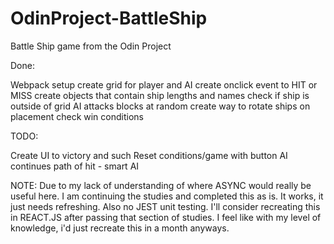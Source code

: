 # OdinProject-BattleShip
Battle Ship game from the Odin Project

Done:

Webpack setup
create grid for player and AI
create onclick event to HIT or MISS
create objects that contain ship lengths and names
check if ship is outside of grid 
AI attacks blocks at random
create way to rotate ships on placement
check win conditions

TODO:

Create UI to victory and such
Reset conditions/game with button
AI continues path of hit - smart AI


NOTE: Due to my lack of understanding of where ASYNC would really be useful here. I am continuing the studies and completed this as is. It works, it just needs refreshing. Also no JEST unit testing. I'll consider recreating this in REACT.JS after passing that section of studies. I feel like with my level of knowledge, i'd just recreate this in a month anyways.